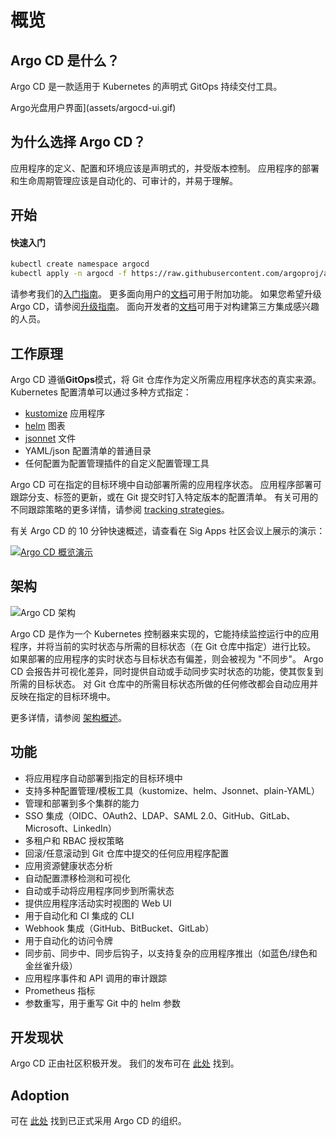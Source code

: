 <!-- TRANSLATED by md-translate -->
# 概览

<!-- markdownlint-disable MD026 -->

## Argo CD 是什么？

<!-- markdownlint-enable MD026 -->

Argo CD 是一款适用于 Kubernetes 的声明式 GitOps 持续交付工具。

Argo光盘用户界面](assets/argocd-ui.gif)

<!-- markdownlint-disable MD026 -->

## 为什么选择 Argo CD？

<!-- markdownlint-enable MD026 -->

应用程序的定义、配置和环境应该是声明式的，并受版本控制。 应用程序的部署和生命周期管理应该是自动化的、可审计的，并易于理解。

## 开始

#### 快速入门

```bash
kubectl create namespace argocd
kubectl apply -n argocd -f https://raw.githubusercontent.com/argoproj/argo-cd/stable/manifests/install.yaml
```

请参考我们的[入门指南](getting_started.md)。 更多面向用户的[文档](user-guide/)可用于附加功能。 如果您希望升级 Argo CD，请参阅[升级指南](./operator-manual/upgrading/overview.md)。 面向开发者的[文档](developer-guide/)可用于对构建第三方集成感兴趣的人员。

## 工作原理

Argo CD 遵循**GitOps**模式，将 Git 仓库作为定义所需应用程序状态的真实来源。 Kubernetes 配置清单可以通过多种方式指定：

* [kustomize](https://kustomize.io) 应用程序
* [helm](https://helm.sh) 图表
* [jsonnet](https://jsonnet.org) 文件
* YAML/json 配置清单的普通目录
* 任何配置为配置管理插件的自定义配置管理工具

Argo CD 可在指定的目标环境中自动部署所需的应用程序状态。 应用程序部署可跟踪分支、标签的更新，或在 Git 提交时钉入特定版本的配置清单。 有关可用的不同跟踪策略的更多详情，请参阅 [tracking strategies](user-guide/tracking_strategies.md)。

有关 Argo CD 的 10 分钟快速概述，请查看在 Sig Apps 社区会议上展示的演示：

[![Argo CD 概览演示](https://img.youtube.com/vi/aWDIQMbp1cc/0.jpg)](https://youtu.be/aWDIQMbp1cc?t=1m4s)

## 架构

![Argo CD 架构](assets/argocd_architecture.png)

Argo CD 是作为一个 Kubernetes 控制器来实现的，它能持续监控运行中的应用程序，并将当前的实时状态与所需的目标状态（在 Git 仓库中指定）进行比较。 如果部署的应用程序的实时状态与目标状态有偏差，则会被视为 "不同步"。 Argo CD 会报告并可视化差异，同时提供自动或手动同步实时状态的功能，使其恢复到所需的目标状态。 对 Git 仓库中的所需目标状态所做的任何修改都会自动应用并反映在指定的目标环境中。

更多详情，请参阅 [架构概述](operator-manual/architecture.md)。

## 功能

* 将应用程序自动部署到指定的目标环境中
* 支持多种配置管理/模板工具（kustomize、helm、Jsonnet、plain-YAML）
* 管理和部署到多个集群的能力
* SSO 集成（OIDC、OAuth2、LDAP、SAML 2.0、GitHub、GitLab、Microsoft、LinkedIn）
* 多租户和 RBAC 授权策略
* 回滚/任意滚动到 Git 仓库中提交的任何应用程序配置
* 应用资源健康状态分析
* 自动配置漂移检测和可视化
* 自动或手动将应用程序同步到所需状态
* 提供应用程序活动实时视图的 Web UI
* 用于自动化和 CI 集成的 CLI
* Webhook 集成（GitHub、BitBucket、GitLab）
* 用于自动化的访问令牌
* 同步前、同步中、同步后钩子，以支持复杂的应用程序推出（如蓝色/绿色和金丝雀升级）
* 应用程序事件和 API 调用的审计跟踪
* Prometheus 指标
* 参数重写，用于重写 Git 中的 helm 参数

## 开发现状

Argo CD 正由社区积极开发。 我们的发布可在 [此处](https://github.com/argoproj/argo-cd/releases) 找到。

## Adoption

可在 [此处](https://github.com/argoproj/argo-cd/blob/master/USERS.md) 找到已正式采用 Argo CD 的组织。